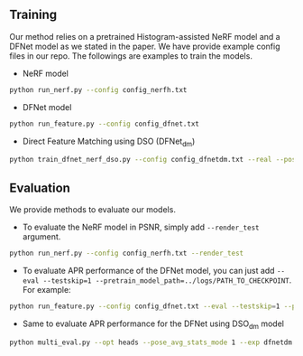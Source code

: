 ## Training

Our method relies on a pretrained Histogram-assisted NeRF model and a DFNet model as we stated in the paper. We have provide example config files in our repo. The followings are examples to train the models.

- NeRF model

```sh
python run_nerf.py --config config_nerfh.txt
```

- DFNet model

```sh
python run_feature.py --config config_dfnet.txt
```

- Direct Feature Matching using DSO (DFNet<sub>dm</sub>)

```sh
python train_dfnet_nerf_dso.py --config config_dfnetdm.txt --real --pose_avg_stats_mode 100 --no_grad_update False --lrate 1e-9 --learning_rate 0.0001
```

## Evaluation
We provide methods to evaluate our models.
- To evaluate the NeRF model in PSNR, simply add `--render_test` argument.

```sh
python run_nerf.py --config config_nerfh.txt --render_test
```

- To evaluate APR performance of the DFNet model, you can just add `--eval --testskip=1 --pretrain_model_path=../logs/PATH_TO_CHECKPOINT`. For example:

```sh
python run_feature.py --config config_dfnet.txt --eval --testskip=1 --pretrain_model_path=../logs/heads/dfnet/checkpoint.pt
```

- Same to evaluate APR performance for the DFNet using DSO<sub>dm</sub> model

```sh
python multi_eval.py --opt heads --pose_avg_stats_mode 1 --exp dfnetdm --pose_avg_stats_mode_pred_eval -1
```